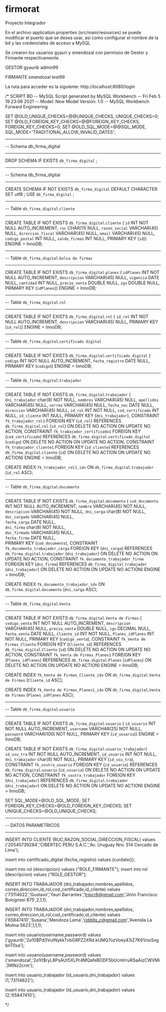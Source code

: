 # firmorat
Proyecto Integrador

En el archivo application.properties (src/main/resources) se puede modificar el puerto que se desea usar, así como configurar el nombre de la bd
y las credenciales de acceso a MySQL

Se crearon los usuarios gyauri y smendozal con permisos de Gestor y Firmante respectivamente.

GESTOR
gyaurib
admin99

FIRMANTE
smendozal
test99

La ruta para acceder es la siguiente:
http://localhost:8080/login 

/*
SCRIPT BD
-- MySQL Script generated by MySQL Workbench
-- Fri Feb  5 19:23:06 2021
-- Model: New Model    Version: 1.0
-- MySQL Workbench Forward Engineering


SET @OLD_UNIQUE_CHECKS=@@UNIQUE_CHECKS, UNIQUE_CHECKS=0;
SET @OLD_FOREIGN_KEY_CHECKS=@@FOREIGN_KEY_CHECKS, FOREIGN_KEY_CHECKS=0;
SET @OLD_SQL_MODE=@@SQL_MODE, SQL_MODE='TRADITIONAL,ALLOW_INVALID_DATES';

-- -----------------------------------------------------
-- Schema db_firma_digital
-- -----------------------------------------------------
DROP SCHEMA IF EXISTS `db_firma_digital` ;

-- -----------------------------------------------------
-- Schema db_firma_digital
-- -----------------------------------------------------
CREATE SCHEMA IF NOT EXISTS `db_firma_digital` DEFAULT CHARACTER SET utf8 ;
USE `db_firma_digital` ;


-- -----------------------------------------------------
-- Table `db_firma_digital`.`cliente`
-- -----------------------------------------------------
CREATE TABLE IF NOT EXISTS `db_firma_digital`.`cliente` (
  `id` INT NOT NULL AUTO_INCREMENT,
  `ruc` CHAR(11) NULL,
  `razon_social` VARCHAR(45) NULL,
  `direccion_fiscal` VARCHAR(45) NULL,
  `email` VARCHAR(45) NULL,
  `codigo_postal` INT NULL,
  `saldo_firmas` INT NULL,
  PRIMARY KEY (`id`))
ENGINE = InnoDB;


-- -----------------------------------------------------
-- Table `db_firma_digital`.`bolsa de firmas`
-- -----------------------------------------------------
CREATE TABLE IF NOT EXISTS `db_firma_digital`.`planes` (
  `idPlanes` INT NOT NULL AUTO_INCREMENT,
  `descripcion` VARCHAR(45) NULL,
  `vigencia` DATE NULL,
  `cantidad` INT NULL,
  `precio_venta` DOUBLE NULL,
  `igv` DOUBLE NULL,
  PRIMARY KEY (`idPlanes`))
ENGINE = InnoDB;


-- -----------------------------------------------------
-- Table `db_firma_digital`.`rol`
-- -----------------------------------------------------
CREATE TABLE IF NOT EXISTS `db_firma_digital`.`rol` (
  `id_rol` INT NOT NULL AUTO_INCREMENT,
  `descripcion` VARCHAR(45) NULL,
  PRIMARY KEY (`id_rol`))
ENGINE = InnoDB;

-- -----------------------------------------------------
-- Table `db_firma_digital`.`certificado digital`
-- -----------------------------------------------------
CREATE TABLE IF NOT EXISTS `db_firma_digital`.`certificado_digital` (
  `codigo` INT NOT NULL AUTO_INCREMENT,
  `fecha_registro` DATE NULL,
  PRIMARY KEY (`codigo`))
ENGINE = InnoDB;

-- -----------------------------------------------------
-- Table `db_firma_digital`.`trabajador`
-- -----------------------------------------------------
CREATE TABLE IF NOT EXISTS `db_firma_digital`.`trabajador` (
  `dni_trabajador` char(8) NOT NULL,
  `nombres` VARCHAR(45) NULL,
  `apellidos` VARCHAR(45) NULL,
  `correo` VARCHAR(45) NULL,
  `fecha_nac` DATE NULL,
  `direccion` VARCHAR(45) NULL,
  `id_rol` INT NOT NULL, 
  `cod_certificado` INT NULL,
  `id_cliente` INT NULL,
  PRIMARY KEY (`dni_trabajador`),
  CONSTRAINT `fk_trabajador_rol1`
    FOREIGN KEY (`id_rol`)
    REFERENCES `db_firma_digital`.`rol` (`id_rol`)
    ON DELETE NO ACTION
    ON UPDATE NO ACTION,
    CONSTRAINT `fk_trabajador_certificado1`
    FOREIGN KEY (`cod_certificado`)
    REFERENCES `db_firma_digital`.`certificado_digital` (`codigo`)
    ON DELETE NO ACTION
    ON UPDATE NO ACTION,
    CONSTRAINT `fk_trabajador_cliente1`
    FOREIGN KEY (`id_cliente`)
    REFERENCES `db_firma_digital`.`cliente` (`id`)
    ON DELETE NO ACTION
    ON UPDATE NO ACTION)
ENGINE = InnoDB;

CREATE INDEX `fk_trabajador_rol1_idx` ON `db_firma_digital`.`trabajador` (`id_rol` ASC);


-- -----------------------------------------------------
-- Table `db_firma_digital`.`documento`
-- -----------------------------------------------------
CREATE TABLE IF NOT EXISTS `db_firma_digital`.`documento` (
  `cod_documento` INT NOT NULL AUTO_INCREMENT,
  `nombre` VARCHAR(45) NOT NULL,
  `descripcion` VARCHAR(45) NOT NULL, 
  `dni_carga` char(8) NOT NULL,
  `doc_cargado` VARCHAR(45) NULL,  
  `fecha_carga` DATE NULL,  
  `dni_firma` char(8) NOT NULL,  
  `doc_firmado` VARCHAR(45) NULL,  
  `fecha_firma` DATE NULL,    
  PRIMARY KEY (`cod_documento`),
  CONSTRAINT `fk_documento_trabajador_carga`
    FOREIGN KEY (`dni_carga`)
    REFERENCES `db_firma_digital`.`trabajador` (`dni_trabajador`)
    ON DELETE NO ACTION
    ON UPDATE NO ACTION,
    CONSTRAINT `fk_documento_trabajador_firma`
    FOREIGN KEY (`dni_firma`)
    REFERENCES `db_firma_digital`.`trabajador` (`dni_trabajador`)
    ON DELETE NO ACTION
    ON UPDATE NO ACTION)
ENGINE = InnoDB;

CREATE INDEX `fk_documento_trabajador_idx` ON `db_firma_digital`.`documento` (`dni_carga` ASC);

-- -----------------------------------------------------
-- Table `db_firma_digital`.`Venta`
-- -----------------------------------------------------
CREATE TABLE IF NOT EXISTS `db_firma_digital`.`Venta de Firmas` (
  `codigo_venta` INT NOT NULL AUTO_INCREMENT,
  `descripcion` VARCHAR(45) NULL,
  `precio_venta` DOUBLE NULL,
  `igv` DECIMAL NULL,
  `fecha_venta` DATE NULL,
  `Cliente_id` INT NOT NULL,
  `Planes_idPlanes` INT NOT NULL,
  PRIMARY KEY (`codigo_venta`),
  CONSTRAINT `fk_Venta de Firmas_Cliente`
    FOREIGN KEY (`Cliente_id`)
    REFERENCES `db_firma_digital`.`Cliente` (`id`)
    ON DELETE NO ACTION
    ON UPDATE NO ACTION,
  CONSTRAINT `fk_Venta de Firmas_Planes1`
    FOREIGN KEY (`Planes_idPlanes`)
    REFERENCES `db_firma_digital`.`Planes` (`idPlanes`)
    ON DELETE NO ACTION
    ON UPDATE NO ACTION)
ENGINE = InnoDB;

CREATE INDEX `fk_Venta de Firmas_Cliente_idx` ON `db_firma_digital`.`Venta de Firmas` (`Cliente_id` ASC);

CREATE INDEX `fk_Venta de Firmas_Planes1_idx` ON `db_firma_digital`.`Venta de Firmas` (`Planes_idPlanes` ASC);

-- -----------------------------------------------------
-- Table `db_firma_digital`.`usuario`
-- -----------------------------------------------------

CREATE TABLE IF NOT EXISTS `db_firma_digital`.`usuario` (
	`id_usuario` INT NOT NULL AUTO_INCREMENT,
    `username` VARCHAR(25) NOT NULL,
    `password` VARCHAR(100) NOT NULL,
    PRIMARY KEY (`id_usuario`))
ENGINE = InnoDB;

CREATE TABLE IF NOT EXISTS `db_firma_digital`.`usuario_trabajador`(
	`id_usu_tra` INT NOT NULL AUTO_INCREMENT,
    `id_usuario` INT NOT NULL,
    `dni_trabajador` char(8) NOT NULL,
    PRIMARY KEY (`id_usu_tra`),
    CONSTRAINT `fk_usutra_usuario`
    FOREIGN KEY (`id_usuario`)
    REFERENCES `db_firma_digital`.`usuario` (`id_usuario`)
    ON DELETE NO ACTION
    ON UPDATE NO ACTION,
  CONSTRAINT `fk_usutra_trabajador`
    FOREIGN KEY (`dni_trabajador`)
    REFERENCES `db_firma_digital`.`trabajador` (`dni_trabajador`)
    ON DELETE NO ACTION
    ON UPDATE NO ACTION)
ENGINE = InnoDB;


SET SQL_MODE=@OLD_SQL_MODE;
SET FOREIGN_KEY_CHECKS=@OLD_FOREIGN_KEY_CHECKS;
SET UNIQUE_CHECKS=@OLD_UNIQUE_CHECKS;

-- -----------------------------------------------------
-- DATOS PARAMETRICOS
-- -----------------------------------------------------
  
INSERT INTO CLIENTE (RUC,RAZON_SOCIAL,DIRECCION_FISCAL)
values ('20545739284','CIBERTEC PERU S.A.C.','Av. Uruguay Nro. 514 Cercado de Lima');

insert into certificado_digital (fecha_registro)
values (curdate());

insert into rol (descripcion)
values ("ROLE_FIRMANTE");
insert into rol (descripcion)
values ("ROLE_GESTOR");


INSERT INTO TRABAJADOR (dni_trabajador,nombres,apellidos, correo,direccion,id_rol,cod_certificado,id_cliente)
values ('73114622','Gustavo','Yauri Barrantes','tripcr6@gmail.com','Jirón Francisco Bolognesi 875',2,1,1);

INSERT INTO TRABAJADOR (dni_trabajador,nombres,apellidos, correo,direccion,id_rol,cod_certificado,id_cliente)
values ('65847410','Susana','Mendoza Lama','ridddg_c@gmail.com','Avenida La Molina 5623',1,1,1);

insert into usuario(username,password) 
values ('gyaurib','$2a$10$Pd3VutNykkTvbG8PZ2XRd.kUMQ7ozVoey43iZ7K61/oxSxgbnT0xa');

insert into usuario(username,password) 
values ('smendozal','$2a$10$ryL8PsAUt5XLPr4MQafeBODF5bUcmlrruRSaAizCWVMi.3WNz2crm');

insert into usuario_trabajador (id_usuario,dni_trabajador)
values (1,'73114622');

insert into usuario_trabajador (id_usuario,dni_trabajador)
values (2,'65847410');

*/

